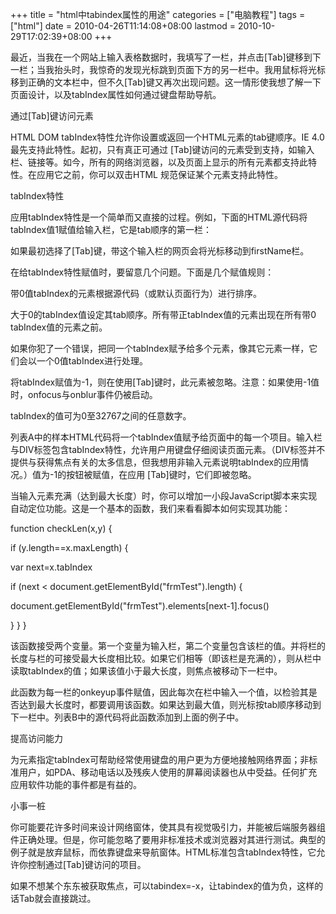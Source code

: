 +++
title = "html中tabindex属性的用途"
categories = ["电脑教程"]
tags = ["html"]
date = 2010-04-26T11:14:08+08:00
lastmod = 2010-10-29T17:02:39+08:00
+++



最近，当我在一个网站上输入表格数据时，我填写了一栏，并点击[Tab]键移到下一栏；当我抬头时，我惊奇的发现光标跳到页面下方的另一栏中。我用鼠标将光标移到正确的文本栏中，但不久[Tab]键又再次出现问题。这一情形使我想了解一下页面设计，以及tabIndex属性如何通过键盘帮助导航。 

通过[Tab]键访问元素 

HTML DOM tabIndex特性允许你设置或返回一个HTML元素的tab键顺序。IE 4.0最先支持此特性。起初，只有真正可通过 [Tab]键访问的元素受到支持，如输入栏、链接等。如今，所有的网络浏览器，以及页面上显示的所有元素都支持此特性。在应用它之前，你可以双击HTML 规范保证某个元素支持此特性。 

tabIndex特性 

应用tabIndex特性是一个简单而又直接的过程。例如，下面的HTML源代码将tabIndex值1赋值给输入栏，它是tab顺序的第一栏： 

如果最初选择了[Tab]键，带这个输入栏的网页会将光标移动到firstName栏。 

在给tabIndex特性赋值时，要留意几个问题。下面是几个赋值规则：  

带0值tabIndex的元素根据源代码（或默认页面行为）进行排序。  

大于0的tabIndex值设定其tab顺序。所有带正tabIndex值的元素出现在所有带0 tabIndex值的元素之前。  

如果你犯了一个错误，把同一个tabIndex赋予给多个元素，像其它元素一样，它们会以一个0值tabIndex进行处理。  

将tabIndex赋值为-1，则在使用[Tab]键时，此元素被忽略。注意：如果使用-1值时，onfocus与onblur事件仍被启动。  

tabIndex的值可为0至32767之间的任意数字。  

列表A中的样本HTML代码将一个tabIndex值赋予给页面中的每一个项目。输入栏与DIV标签包含tabIndex特性，允许用户用键盘仔细阅读页面元素。（DIV标签并不提供与获得焦点有关的太多信息，但我想用非输入元素说明tabIndex的应用情况。）值为-1的按钮被赋值，在应用 [Tab]键时，它们即被忽略。 

当输入元素充满（达到最大长度）时，你可以增加一小段JavaScript脚本来实现自动定位功能。这是一个基本的函数，我们来看看脚本如何实现其功能： 

function checkLen(x,y) { 

if (y.length==x.maxLength) { 

var next=x.tabIndex 

if (next < document.getElementById("frmTest").length) { 

document.getElementById("frmTest").elements[next-1].focus() 

} } } 

该函数接受两个变量。第一个变量为输入栏，第二个变量包含该栏的值。并将栏的长度与栏的可接受最大长度相比较。如果它们相等（即该栏是充满的），则从栏中读取tabIndex的值；如果该值小于最大长度，则焦点被移动下一栏中。 

此函数为每一栏的onkeyup事件赋值，因此每次在栏中输入一个值，以检验其是否达到最大长度时，都要调用该函数。如果达到最大值，则光标按tab顺序移动到下一栏中。列表B中的源代码将此函数添加到上面的例子中。 

提高访问能力 

为元素指定tabIndex可帮助经常使用键盘的用户更为方便地接触网络界面；非标准用户，如PDA、移动电话以及残疾人使用的屏幕阅读器也从中受益。任何扩充应用软件功能的事件都是有益的。 

小事一桩 

你可能要花许多时间来设计网络窗体，使其具有视觉吸引力，并能被后端服务器组件正确处理。但是，你可能忽略了要用非标准技术或浏览器对其进行测试。典型的例子就是放弃鼠标，而依靠键盘来导航窗体。HTML标准包含tabIndex特性，它允许你控制通过[Tab]键访问的项目。

如果不想某个东东被获取焦点，可以tabindex=-x，让tabindex的值为负，这样的话Tab就会直接跳过。
